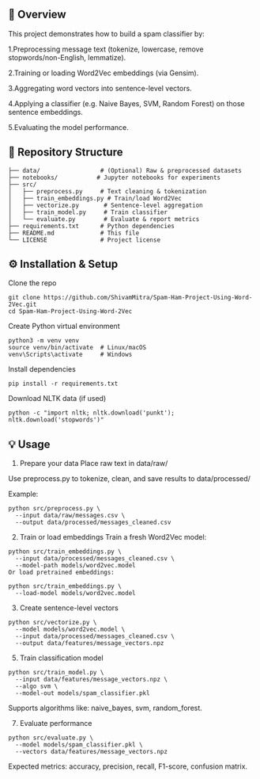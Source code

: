 ## 🚀 Overview

This project demonstrates how to build a spam classifier by:

1.Preprocessing message text (tokenize, lowercase, remove stopwords/non-English, lemmatize).

2.Training or loading Word2Vec embeddings (via Gensim).

3.Aggregating word vectors into sentence-level vectors.

4.Applying a classifier (e.g. Naive Bayes, SVM, Random Forest) on those sentence embeddings.

5.Evaluating the model performance.

## 📁 Repository Structure
```
├── data/                 # (Optional) Raw & preprocessed datasets
├── notebooks/           # Jupyter notebooks for experiments
├── src/
│   ├── preprocess.py     # Text cleaning & tokenization
│   ├── train_embeddings.py # Train/load Word2Vec
│   ├── vectorize.py       # Sentence-level aggregation
│   ├── train_model.py     # Train classifier
│   └── evaluate.py        # Evaluate & report metrics
├── requirements.txt      # Python dependencies
├── README.md             # This file
└── LICENSE               # Project license
```

## ⚙️ Installation & Setup
Clone the repo
```
git clone https://github.com/ShivamMitra/Spam-Ham-Project-Using-Word-2Vec.git
cd Spam-Ham-Project-Using-Word-2Vec
```
Create Python virtual environment
```
python3 -m venv venv
source venv/bin/activate  # Linux/macOS
venv\Scripts\activate     # Windows
```
Install dependencies
```
pip install -r requirements.txt
```
Download NLTK data (if used)
```
python -c "import nltk; nltk.download('punkt'); nltk.download('stopwords')"
```

## 💡 Usage
1. Prepare your data
Place raw text in data/raw/

Use preprocess.py to tokenize, clean, and save results to data/processed/

Example:
```
python src/preprocess.py \
  --input data/raw/messages.csv \
  --output data/processed/messages_cleaned.csv
```
2. Train or load embeddings
Train a fresh Word2Vec model:
```
python src/train_embeddings.py \
  --input data/processed/messages_cleaned.csv \
  --model-path models/word2vec.model
Or load pretrained embeddings:

python src/train_embeddings.py \
  --load-model models/word2vec.model
```
3. Create sentence-level vectors
```   
python src/vectorize.py \
  --model models/word2vec.model \
  --input data/processed/messages_cleaned.csv \
  --output data/features/message_vectors.npz
```
5. Train classification model
```
python src/train_model.py \
  --input data/features/message_vectors.npz \
  --algo svm \
  --model-out models/spam_classifier.pkl
```
Supports algorithms like: naive_bayes, svm, random_forest.

7. Evaluate performance
```
python src/evaluate.py \
  --model models/spam_classifier.pkl \
  --vectors data/features/message_vectors.npz
```
Expected metrics: accuracy, precision, recall, F1-score, confusion matrix.

